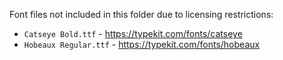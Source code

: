 Font files not included in this folder due to licensing restrictions:

- `Catseye Bold.ttf` - https://typekit.com/fonts/catseye
- `Hobeaux Regular.ttf` - https://typekit.com/fonts/hobeaux